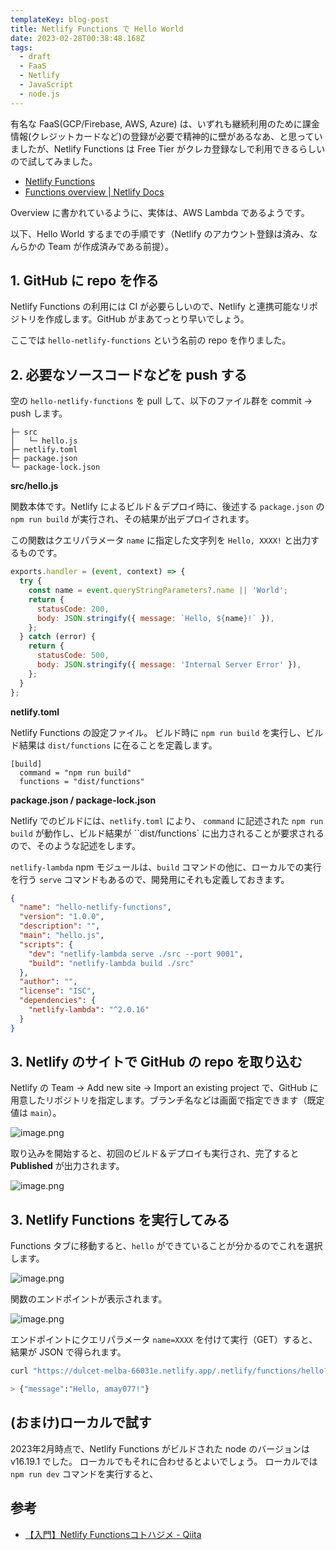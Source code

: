 ```yaml
---
templateKey: blog-post
title: Netlify Functions で Hello World
date: 2023-02-28T00:38:48.168Z
tags:
  - draft
  - FaaS
  - Netlify
  - JavaScript
  - node.js
---
```


有名な FaaS(GCP/Firebase, AWS, Azure) は、いずれも継続利用のために課金情報(クレジットカードなど)の登録が必要で精神的に壁があるなあ、と思っていましたが、Netlify Functions は Free Tier がクレカ登録なしで利用できるらしいので試してみました。

- [Netlify Functions](https://www.netlify.com/products/functions/)
- [Functions overview | Netlify Docs](https://docs.netlify.com/functions/overview/)

Overview に書かれているように、実体は、AWS Lambda であるようです。

以下、Hello World するまでの手順です（Netlify のアカウント登録は済み、なんらかの Team が作成済みである前提）。


## 1. GitHub に repo を作る

Netlify Functions の利用には CI が必要らしいので、Netlify と連携可能なリポジトリを作成します。GitHub がまあてっとり早いでしょう。

ここでは ``hello-netlify-functions`` という名前の repo を作りました。

## 2. 必要なソースコードなどを push する

空の ``hello-netlify-functions`` を pull して、以下のファイル群を commit → push します。

```
├─ src
│   └─ hello.js
├─ netlify.toml
├─ package.json
└─ package-lock.json

```

**src/hello.js**

関数本体です。Netlify によるビルド＆デプロイ時に、後述する ``package.json`` の ``npm run build`` が実行され、その結果が出デプロイされます。

この関数はクエリパラメータ ``name`` に指定した文字列を ``Hello, XXXX!`` と出力するものです。


```javascript
exports.handler = (event, context) => {
  try {
    const name = event.queryStringParameters?.name || 'World';
    return {
      statusCode: 200,
      body: JSON.stringify({ message: `Hello, ${name}!` }),
    };
  } catch (error) {
    return {
      statusCode: 500,
      body: JSON.stringify({ message: 'Internal Server Error' }),
    };
  }
};
```

**netlify.toml**

Netlify Functions の設定ファイル。
ビルド時に ``npm run build`` を実行し、ビルド結果は ``dist/functions`` に在ることを定義します。

```
[build]
  command = "npm run build"
  functions = "dist/functions"
```

**package.json / package-lock.json**

Netlify でのビルドには、``netlify.toml`` により、 ``command`` に記述された ``npm run build`` が動作し、ビルド結果が ``dist/functions` に出力されることが要求されるので、そのような記述をします。

``netlify-lambda`` npm モジュールは、``build`` コマンドの他に、ローカルでの実行を行う ``serve`` コマンドもあるので、開発用にそれも定義しておきます。

```json
{
  "name": "hello-netlify-functions",
  "version": "1.0.0",
  "description": "",
  "main": "hello.js",
  "scripts": {
    "dev": "netlify-lambda serve ./src --port 9001",
    "build": "netlify-lambda build ./src"
  },
  "author": "",
  "license": "ISC",
  "dependencies": {
    "netlify-lambda": "^2.0.16"
  }
}
```


## 3. Netlify のサイトで GitHub の repo を取り込む

Netlify の Team → Add new site → Import an existing project で、GitHub に用意したリポジトリを指定します。ブランチ名などは画面で指定できます（既定値は ``main``）。

![image.png](https://raw.githubusercontent.com/amay077/gatsby-starter-netlify-cms/master/src/img/2023-02-28-01GTARM978EZXBHN0XJJTPR40Z.png)

取り込みを開始すると、初回のビルド＆デプロイも実行され、完了すると **Published** が出力されます。

![image.png](https://raw.githubusercontent.com/amay077/gatsby-starter-netlify-cms/master/src/img/2023-02-28-01GTARXQGHC6425T2EW5QBE5K4.png)

## 3. Netlify Functions を実行してみる

Functions タブに移動すると、``hello`` ができていることが分かるのでこれを選択します。

![image.png](https://raw.githubusercontent.com/amay077/gatsby-starter-netlify-cms/master/src/img/2023-02-28-01GTAS31N0T17NPDEM4A4NF8QY.png)

関数のエンドポイントが表示されます。

![image.png](https://raw.githubusercontent.com/amay077/gatsby-starter-netlify-cms/master/src/img/2023-02-28-01GTAS4YKTMAG8Z6M9H9ZNT1YM.png)

エンドポイントにクエリパラメータ ``name=XXXX`` を付けて実行（GET）すると、結果が JSON で得られます。

```bash
curl "https://dulcet-melba-66031e.netlify.app/.netlify/functions/hello?name=amay077"

> {"message":"Hello, amay077!"}
```

## (おまけ)ローカルで試す

2023年2月時点で、Netlify Functions がビルドされた node のバージョンは v16.19.1 でした。
ローカルでもそれに合わせるとよいでしょう。
ローカルでは ``npm run dev`` コマンドを実行すると、


## 参考

- [【入門】Netlify Functionsコトハジメ - Qiita](https://qiita.com/Sr_Bangs/items/7867853f5e71bd4ada56)

